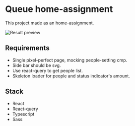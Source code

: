 # Queue home-assignment

This project made as an home-assignment.

![Result preview](https://i.ibb.co/H7XhgFd/Screenshot-1.png)

## Requirements

- Single pixel-perfect page, mocking people-setting cmp.
- Side bar should be svg.
- Use react-query to get people list.
- Skeleton loader for people and status indicator's amount.

## Stack
- React
- React-query
- Typescript
- Sass